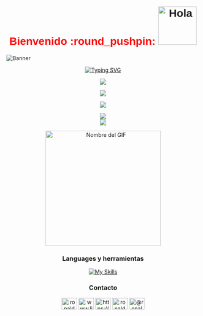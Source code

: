 <!--- Introduccio --->
<h1 align="center" style="font-family: 'Arial', sans-serif; color: #FF0000;">Bienvenido :round_pushpin: 
  <a href="https://giphy.com/stickers/emojitheiconicbrand-hello-hi-wave-w1OBpBd7kJqHrJnJ13">
    <img src="https://media.giphy.com/media/w1OBpBd7kJqHrJnJ13/giphy.gif" alt="Hola" width="100" height="100">
  </a>
</h1>




<!--- Banner --->
<img src="https://media.licdn.com/dms/image/D4D16AQEUkqHE95ZAkQ/profile-displaybackgroundimage-shrink_350_1400/0/1701179372940?e=1707350400&v=beta&t=9VgWm6o3dR13j0E2kVb_08X7TZWtNUAxR4slxv_lN5o" alt="Banner">



<!--- Generador de texto --->
<p align="center">
  <a href="https://git.io/typing-svg">
    <img src="https://readme-typing-svg.herokuapp.com?font=Roboto&color=00FF00&size=30&lines=Mi+nombre+es+Ronald;Un+Desarrollador+de+Frontend;Apasionado+por+explorar;y+mejorar+cada+d%C3%ADa." alt="Typing SVG">
  </a>
</p>


<!---Estadisiticas --->
<p align="center">
  <img src="https://github-readme-stats.vercel.app/api?username=ronaldebch&theme=blue-green">
</p>

<!---Estadisiticas 2 --->
<p align="center">
 <img src="https://github-readme-streak-stats.herokuapp.com/?user=ronaldebch&theme=dark&hide_border=false">
</p>

<!---Estadisiticas 3 --->
<p align="center">
  <img src="https://github-readme-stats.vercel.app/api/top-langs/?username=ronaldebch&theme=dark&hide_border=false&include_all_commits=false&count_private=false&layout=compact">
</p>


<!---Seguidores de Github Y VISITAS --->
<p align="center">
    <img src="https://img.shields.io/github/followers/ronaldebch.svg?style=social&label=Follow&maxAge=2592000">
 <br>
    <img src="https://visitor-badge.laobi.icu/badge?page_id=ronaldebch.ronaldebch">
</p>



<!---Imagen gif --->
<p align="center">
  <img src="https://media.giphy.com/media/qgQUggAC3Pfv687qPC/giphy.gif" alt="Nombre del GIF" width="300">
</p>


<!---LENGUAJE Y HERRAMIENTAS--->
<div align="center">
<h3>Languages y herramientas</h3>

[![My Skills](https://skillicons.dev/icons?i=js,html,css,nodejs,aws,grafana,mysql,postman,vscode)](https://skillicons.dev)
</div>


<!--CONTACTO -->
<div align="center">
  <h3>Contacto</h3>
  <p>
    <a href="https://twitter.com/ronaldebch" target="blank"><img src="https://raw.githubusercontent.com/rahuldkjain/github-profile-readme-generator/master/src/images/icons/Social/twitter.svg" alt="ronaldebch" height="30" width="40" /></a>
    <a href="https://linkedin.com/in/www.linkedin.com/in/ronald-báez-0a67511b4" target="blank"><img src="https://raw.githubusercontent.com/rahuldkjain/github-profile-readme-generator/master/src/images/icons/Social/linked-in-alt.svg" alt="www.linkedin.com/in/ronald-báez-0a67511b4" height="30" width="40" /></a>
    <a href="https://fb.com/https://www.facebook.com/ronaldenrique.baezchacin" target="blank"><img src="https://raw.githubusercontent.com/rahuldkjain/github-profile-readme-generator/master/src/images/icons/Social/facebook.svg" alt="https://www.facebook.com/ronaldenrique.baezchacin" height="30" width="40" /></a>
    <a href="https://instagram.com/ronaldebch" target="blank"><img src="https://raw.githubusercontent.com/rahuldkjain/github-profile-readme-generator/master/src/images/icons/Social/instagram.svg" alt="ronaldebch" height="30" width="40" /></a>
    <a href="https://www.youtube.com/c/@ronaldebch" target="blank"><img src="https://raw.githubusercontent.com/rahuldkjain/github-profile-readme-generator/master/src/images/icons/Social/youtube.svg" alt="@ronaldebch" height="30" width="40" /></a>
  </p>
</div>

